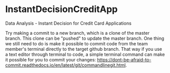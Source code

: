 # InstantDecisionCreditApp
Data Analysis - Instant Decision for Credit Card Applications

Try making a commit to a new branch, which is a clone of the master branch. This clone can be "pushed" to update the master branch. 
One thing we still need to do is make it possible to commit code from the team member's terminal directly to the target github branch.
That way if you use a text editor through terminal to code, a simple terminal command can make it possible for you to commit your changes: https://dont-be-afraid-to-commit.readthedocs.io/en/latest/git/commandlinegit.html. 
